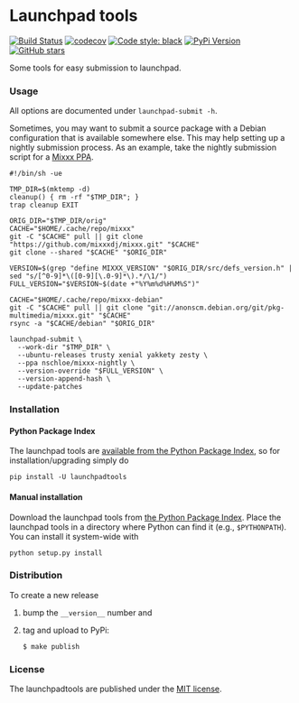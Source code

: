 Launchpad tools
===============

[![Build Status](https://travis-ci.org/nschloe/launchpadtools.svg?branch=master)](https://travis-ci.org/nschloe/launchpadtools)
[![codecov](https://codecov.io/gh/nschloe/launchpadtools/branch/master/graph/badge.svg)](https://codecov.io/gh/nschloe/launchpadtools)
[![Code style: black](https://img.shields.io/badge/code%20style-black-000000.svg)](https://github.com/ambv/black)
[![PyPi Version](https://img.shields.io/pypi/v/launchpadtools.svg)](https://pypi.python.org/pypi/launchpadtools)
[![GitHub stars](https://img.shields.io/github/stars/nschloe/launchpadtools.svg?logo=github&label=Stars&logoColor=white)](https://github.com/nschloe/launchpadtools)


Some tools for easy submission to launchpad.


### Usage

All options are documented under `launchpad-submit -h`.

Sometimes, you may want to submit a source package with a Debian configuration
that is available somewhere else. This may help setting up a nightly submission
process. As an example, take the nightly submission script for a
[Mixxx PPA](https://launchpad.net/~nschloe/+archive/ubuntu/mixxx-nightly).

```
#!/bin/sh -ue

TMP_DIR=$(mktemp -d)
cleanup() { rm -rf "$TMP_DIR"; }
trap cleanup EXIT

ORIG_DIR="$TMP_DIR/orig"
CACHE="$HOME/.cache/repo/mixxx"
git -C "$CACHE" pull || git clone "https://github.com/mixxxdj/mixxx.git" "$CACHE"
git clone --shared "$CACHE" "$ORIG_DIR"

VERSION=$(grep "define MIXXX_VERSION" "$ORIG_DIR/src/defs_version.h" | sed "s/[^0-9]*\([0-9][\.0-9]*\).*/\1/")
FULL_VERSION="$VERSION~$(date +"%Y%m%d%H%M%S")"

CACHE="$HOME/.cache/repo/mixxx-debian"
git -C "$CACHE" pull || git clone "git://anonscm.debian.org/git/pkg-multimedia/mixxx.git" "$CACHE"
rsync -a "$CACHE/debian" "$ORIG_DIR"

launchpad-submit \
  --work-dir "$TMP_DIR" \
  --ubuntu-releases trusty xenial yakkety zesty \
  --ppa nschloe/mixxx-nightly \
  --version-override "$FULL_VERSION" \
  --version-append-hash \
  --update-patches
```

### Installation

#### Python Package Index

The launchpad tools are [available from the Python Package
Index](https://pypi.python.org/pypi/launchpadtools/), so for
installation/upgrading simply do
```
pip install -U launchpadtools
```

#### Manual installation

Download the launchpad tools from
[the Python Package Index](https://pypi.python.org/pypi/launchpadtools/).
Place the launchpad tools in a directory where Python can find it (e.g.,
`$PYTHONPATH`).  You can install it system-wide with
```
python setup.py install
```

### Distribution
To create a new release

1. bump the `__version__` number and

2. tag and upload to PyPi:
    ```
    $ make publish
    ```

### License

The launchpadtools are published under the [MIT license](https://en.wikipedia.org/wiki/MIT_License).
